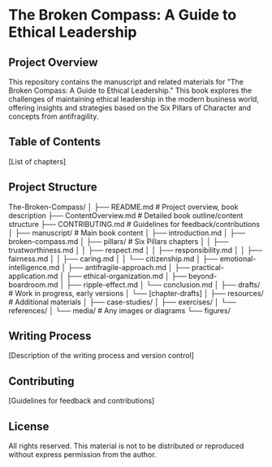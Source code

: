 # The Broken Compass: A Guide to Ethical Leadership

## Project Overview

This repository contains the manuscript and related materials for "The Broken Compass: A Guide to Ethical Leadership." This book explores the challenges of maintaining ethical leadership in the modern business world, offering insights and strategies based on the Six Pillars of Character and concepts from antifragility.

## Table of Contents

[List of chapters]

## Project Structure
The-Broken-Compass/
│
├── README.md               # Project overview, book description
├── ContentOverview.md     # Detailed book outline/content structure
├── CONTRIBUTING.md        # Guidelines for feedback/contributions
│
├── manuscript/            # Main book content
│   ├── introduction.md
│   ├── broken-compass.md
│   ├── pillars/          # Six Pillars chapters
│   │   ├── trustworthiness.md
│   │   ├── respect.md
│   │   ├── responsibility.md
│   │   ├── fairness.md
│   │   ├── caring.md
│   │   └── citizenship.md
│   ├── emotional-intelligence.md
│   ├── antifragile-approach.md
│   ├── practical-application.md
│   ├── ethical-organization.md
│   ├── beyond-boardroom.md
│   ├── ripple-effect.md
│   └── conclusion.md
│
├── drafts/               # Work in progress, early versions
│   └── [chapter-drafts]
│
├── resources/            # Additional materials
│   ├── case-studies/
│   ├── exercises/
│   └── references/
│
└── media/               # Any images or diagrams
    └── figures/

## Writing Process

[Description of the writing process and version control]

## Contributing

[Guidelines for feedback and contributions]

## License

All rights reserved. This material is not to be distributed or reproduced without express permission from the author.
